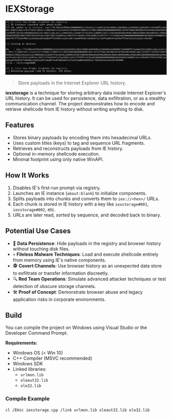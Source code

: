 # IEXStorage

![IEXStorage](https://github.com/amauricio/iexstorage/blob/main/iexstorage.jpg?raw=true)

> Store payloads in the Internet Explorer URL history.

**iexstorage** is a technique for storing arbitrary data inside Internet Explorer's URL history. It can be used for persistence, data exfiltration, or as a stealthy communication channel. The project demonstrates how to encode and retrieve shellcode from IE history without writing anything to disk.

## Features

- Stores binary payloads by encoding them into hexadecimal URLs.
- Uses custom titles (keys) to tag and sequence URL fragments.
- Retrieves and reconstructs payloads from IE history.
- Optional in-memory shellcode execution.
- Minimal footprint using only native WinAPI.

## How It Works

1. Disables IE's first-run prompt via registry.
2. Launches an IE instance (`about:blank`) to initialize components.
3. Splits payloads into chunks and converts them to `iex://<hex>/` URLs.
4. Each chunk is stored in IE history with a key like `iexstorage#001`, `iexstorage#002`, etc.
5. URLs are later read, sorted by sequence, and decoded back to binary.

## Potential Use Cases

- 🧬 **Data Persistence**: Hide payloads in the registry and browser history without touching disk files.
- 💀 **Fileless Malware Techniques**: Load and execute shellcode entirely from memory using IE's native components.
- 🕵️ **Covert Channels**: Use browser history as an unexpected data store to exfiltrate or transfer information discreetly.
- 🔍 **Red Team Operations**: Simulate advanced attacker techniques or test detection of obscure storage channels.
- 🛠️ **Proof of Concept**: Demonstrate browser abuse and legacy application risks in corporate environments.

## Build

You can compile the project on Windows using Visual Studio or the Developer Command Prompt.

**Requirements:**

- Windows OS (< Win 10)
- C++ Compiler (MSVC recommended)
- Windows SDK
- Linked libraries:
  - `urlmon.lib`
  - `oleaut32.lib`
  - `ole32.lib`

### Compile Example

```bash
cl /EHsc iexstorage.cpp /link urlmon.lib oleaut32.lib ole32.lib
